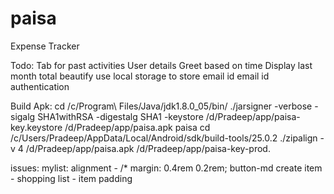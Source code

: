 # paisa
Expense Tracker


Todo:
Tab for past activities
User details
Greet based on time
Display last month total
beautify
use local storage to store email id
email id authentication



Build Apk:
cd /c/Program\ Files/Java/jdk1.8.0_05/bin/
./jarsigner -verbose -sigalg SHA1withRSA -digestalg SHA1 -keystore /d/Pradeep/app/paisa-key.keystore /d/Pradeep/app/paisa.apk paisa
cd /c/Users/Pradeep/AppData/Local/Android/sdk/build-tools/25.0.2
./zipalign -v 4 /d/Pradeep/app/paisa.apk /d/Pradeep/app/paisa-key-prod.


issues:
mylist: alignment -     /* margin: 0.4rem 0.2rem; button-md
create item - shopping list - item padding

